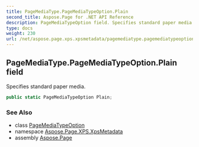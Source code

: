 ```yaml
---
title: PageMediaType.PageMediaTypeOption.Plain
second_title: Aspose.Page for .NET API Reference
description: PageMediaTypeOption field. Specifies standard paper media
type: docs
weight: 230
url: /net/aspose.page.xps.xpsmetadata/pagemediatype.pagemediatypeoption/plain/
---
```

## PageMediaType.PageMediaTypeOption.Plain field

Specifies standard paper media.

```csharp
public static PageMediaTypeOption Plain;
```

### See Also

* class [PageMediaTypeOption](../)
* namespace [Aspose.Page.XPS.XpsMetadata](../../pagemediatype.pagemediatypeoption/)
* assembly [Aspose.Page](../../../)


